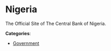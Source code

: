 # Nigeria

The Official Site of The Central Bank of Nigeria.

**Categories**:

- [Government](https://github/apis-list/apis-list#government)



